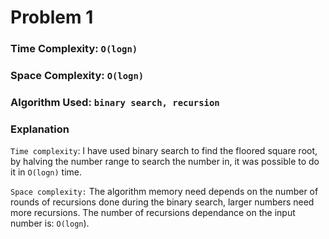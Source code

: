 # Problem 1

### Time Complexity: `O(logn)`
### Space Complexity: `O(logn)`
### Algorithm Used: `binary search, recursion`

### Explanation

`Time complexity`: I have used binary search to find the floored square root, by halving the number range to search the number in, it was possible to do it in `O(logn)` time.

`Space complexity:` The algorithm memory need depends on the number of rounds of recursions done during the binary search, larger numbers need more recursions. The number of recursions dependance on the input number is: `O(logn`).

